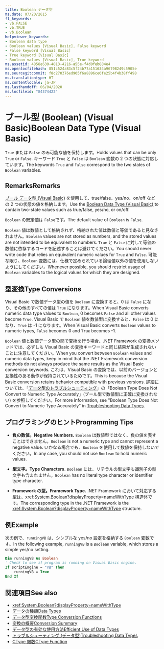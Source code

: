 ```yaml
---
title: Boolean データ型
ms.date: 07/20/2015
f1_keywords:
- vb.FALSE
- vb.TRUE
- vb.Boolean
helpviewer_keywords:
- Boolean data type
- Boolean values [Visual Basic], False keyword
- False keyword [Visual Basic]
- True keyword [Visual Basic]
- Boolean values [Visual Basic], True keyword
ms.assetid: 4858e630-4813-4216-a55e-f4d0feb884e4
ms.openlocfilehash: 851c524a83c5f24b77a151634a96798249c5905e
ms.sourcegitcommit: f8c270376ed905f6a8896ce0fe25b4f4b38ff498
ms.translationtype: HT
ms.contentlocale: ja-JP
ms.lasthandoff: 06/04/2020
ms.locfileid: "84374422"
---
```

# <a name="boolean-data-type-visual-basic"></a><span data-ttu-id="09bc8-102">ブール型 (Boolean) (Visual Basic)</span><span class="sxs-lookup"><span data-stu-id="09bc8-102">Boolean Data Type (Visual Basic)</span></span>

<span data-ttu-id="09bc8-103">`True` または `False` のみ可能な値を保持します。</span><span class="sxs-lookup"><span data-stu-id="09bc8-103">Holds values that can be only `True` or `False`.</span></span> <span data-ttu-id="09bc8-104">キーワード `True` と `False` は `Boolean` 変数の 2 つの状態に対応しています。</span><span class="sxs-lookup"><span data-stu-id="09bc8-104">The keywords `True` and `False` correspond to the two states of `Boolean` variables.</span></span>  
  
## <a name="remarks"></a><span data-ttu-id="09bc8-105">Remarks</span><span class="sxs-lookup"><span data-stu-id="09bc8-105">Remarks</span></span>  

 <span data-ttu-id="09bc8-106">[ブール データ型 (Visual Basic)](boolean-data-type.md) を使用して、true/false、yes/no、on/off などの 2 つの状態の値を格納します。</span><span class="sxs-lookup"><span data-stu-id="09bc8-106">Use the [Boolean Data Type (Visual Basic)](boolean-data-type.md) to contain two-state values such as true/false, yes/no, or on/off.</span></span>  
  
 <span data-ttu-id="09bc8-107">`Boolean` の既定値は `False`です。</span><span class="sxs-lookup"><span data-stu-id="09bc8-107">The default value of `Boolean` is `False`.</span></span>  
  
 <span data-ttu-id="09bc8-108">`Boolean` 値は数値として格納されず、格納された値は数値と等価であると見なされません。</span><span class="sxs-lookup"><span data-stu-id="09bc8-108">`Boolean` values are not stored as numbers, and the stored values are not intended to be equivalent to numbers.</span></span> <span data-ttu-id="09bc8-109">`True` と `False` に対して等価の数値に依存するコードを記述することは避けてください。</span><span class="sxs-lookup"><span data-stu-id="09bc8-109">You should never write code that relies on equivalent numeric values for `True` and `False`.</span></span> <span data-ttu-id="09bc8-110">可能な限り、`Boolean` 変数には、仕様で定められている論理値以外の値を使用しないようにしてください。</span><span class="sxs-lookup"><span data-stu-id="09bc8-110">Whenever possible, you should restrict usage of `Boolean` variables to the logical values for which they are designed.</span></span>  
  
## <a name="type-conversions"></a><span data-ttu-id="09bc8-111">型変換</span><span class="sxs-lookup"><span data-stu-id="09bc8-111">Type Conversions</span></span>  

 <span data-ttu-id="09bc8-112">Visual Basic で数値データ型の値を `Boolean` に変換すると、0 は `False` になり、その他のすべての値は `True` になります。</span><span class="sxs-lookup"><span data-stu-id="09bc8-112">When Visual Basic converts numeric data type values to `Boolean`, 0 becomes `False` and all other values become `True`.</span></span> <span data-ttu-id="09bc8-113">Visual Basic で `Boolean` 値を数値型に変換すると、`False` は 0 になり、`True` は -1 になります。</span><span class="sxs-lookup"><span data-stu-id="09bc8-113">When Visual Basic converts `Boolean` values to numeric types, `False` becomes 0 and `True` becomes -1.</span></span>  
  
 <span data-ttu-id="09bc8-114">`Boolean` 値と数値データ型の間で変換を行う場合、.NET Framework の変換メソッドでは、必ずしも Visual Basic の変換キーワードと同じ結果が生成されないことに注意してください。</span><span class="sxs-lookup"><span data-stu-id="09bc8-114">When you convert between `Boolean` values and numeric data types, keep in mind that the .NET Framework conversion methods do not always produce the same results as the Visual Basic conversion keywords.</span></span> <span data-ttu-id="09bc8-115">これは、Visual Basic の変換では、以前のバージョンと互換性のある動作が保持されているためです。</span><span class="sxs-lookup"><span data-stu-id="09bc8-115">This is because the Visual Basic conversion retains behavior compatible with previous versions.</span></span> <span data-ttu-id="09bc8-116">詳細については、「[データ型のトラブルシューティング](../../programming-guide/language-features/data-types/troubleshooting-data-types.md)」の「Boolean Type Does Not Convert to Numeric Type Accurately」(ブール型で数値型に正確に変換されない) を参照してください。</span><span class="sxs-lookup"><span data-stu-id="09bc8-116">For more information, see "Boolean Type Does Not Convert to Numeric Type Accurately" in [Troubleshooting Data Types](../../programming-guide/language-features/data-types/troubleshooting-data-types.md).</span></span>  
  
## <a name="programming-tips"></a><span data-ttu-id="09bc8-117">プログラミングのヒント</span><span class="sxs-lookup"><span data-stu-id="09bc8-117">Programming Tips</span></span>  
  
- <span data-ttu-id="09bc8-118">**負の数値。**</span><span class="sxs-lookup"><span data-stu-id="09bc8-118">**Negative Numbers.**</span></span> <span data-ttu-id="09bc8-119">`Boolean` は数値型ではなく、負の値を表すことはできません。</span><span class="sxs-lookup"><span data-stu-id="09bc8-119">`Boolean` is not a numeric type and cannot represent a negative value.</span></span> <span data-ttu-id="09bc8-120">いかなる場合でも、`Boolean` を使用して数値を保持しないでください。</span><span class="sxs-lookup"><span data-stu-id="09bc8-120">In any case, you should not use `Boolean` to hold numeric values.</span></span>  
  
- <span data-ttu-id="09bc8-121">**型文字。**</span><span class="sxs-lookup"><span data-stu-id="09bc8-121">**Type Characters.**</span></span> <span data-ttu-id="09bc8-122">`Boolean` には、リテラルの型文字も識別子の型文字も含まれません。</span><span class="sxs-lookup"><span data-stu-id="09bc8-122">`Boolean` has no literal type character or identifier type character.</span></span>  
  
- <span data-ttu-id="09bc8-123">**Framework の型。**</span><span class="sxs-lookup"><span data-stu-id="09bc8-123">**Framework Type.**</span></span> <span data-ttu-id="09bc8-124">.NET Framework において対応する型は、<xref:System.Boolean?displayProperty=nameWithType> 構造体です。</span><span class="sxs-lookup"><span data-stu-id="09bc8-124">The corresponding type in the .NET Framework is the <xref:System.Boolean?displayProperty=nameWithType> structure.</span></span>  
  
## <a name="example"></a><span data-ttu-id="09bc8-125">例</span><span class="sxs-lookup"><span data-stu-id="09bc8-125">Example</span></span>  

 <span data-ttu-id="09bc8-126">次の例で、`runningVB` は、シンプルな yes/no 設定を格納する `Boolean` 変数です。</span><span class="sxs-lookup"><span data-stu-id="09bc8-126">In the following example, `runningVB` is a `Boolean` variable, which stores a simple yes/no setting.</span></span>  
  
```vb  
Dim runningVB As Boolean  
' Check to see if program is running on Visual Basic engine.  
If scriptEngine = "VB" Then  
    runningVB = True  
End If  
```  
  
## <a name="see-also"></a><span data-ttu-id="09bc8-127">関連項目</span><span class="sxs-lookup"><span data-stu-id="09bc8-127">See also</span></span>

- <xref:System.Boolean?displayProperty=nameWithType>
- [<span data-ttu-id="09bc8-128">データの種類</span><span class="sxs-lookup"><span data-stu-id="09bc8-128">Data Types</span></span>](index.md)
- [<span data-ttu-id="09bc8-129">データ型変換関数</span><span class="sxs-lookup"><span data-stu-id="09bc8-129">Type Conversion Functions</span></span>](../functions/type-conversion-functions.md)
- [<span data-ttu-id="09bc8-130">変換の概要</span><span class="sxs-lookup"><span data-stu-id="09bc8-130">Conversion Summary</span></span>](../keywords/conversion-summary.md)
- [<span data-ttu-id="09bc8-131">データ型の有効な使用方法</span><span class="sxs-lookup"><span data-stu-id="09bc8-131">Efficient Use of Data Types</span></span>](../../programming-guide/language-features/data-types/efficient-use-of-data-types.md)
- [<span data-ttu-id="09bc8-132">トラブルシューティング (データ型)</span><span class="sxs-lookup"><span data-stu-id="09bc8-132">Troubleshooting Data Types</span></span>](../../programming-guide/language-features/data-types/troubleshooting-data-types.md)
- [<span data-ttu-id="09bc8-133">CType 関数</span><span class="sxs-lookup"><span data-stu-id="09bc8-133">CType Function</span></span>](../functions/ctype-function.md)
